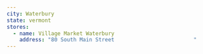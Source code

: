 ```yaml
---
city: Waterbury
state: vermont
stores:
  - name: Village Market Waterbury
    address: "80 South Main Street                         "
---
```

